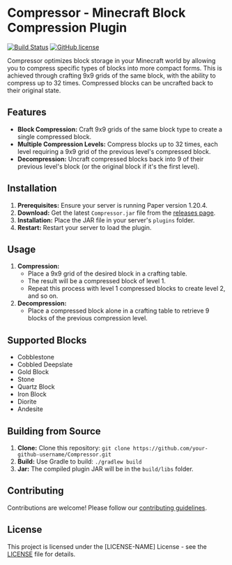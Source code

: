 # Compressor - Minecraft Block Compression Plugin

[![Build Status](your-build-badge-url-here)](your-build-pipeline-url-here)
[![GitHub license](https://img.shields.io/github/license/your-github-username/Compressor)](https://github.com/your-github-username/Compressor/blob/master/LICENSE)

Compressor optimizes block storage in your Minecraft world by allowing you to compress specific types of blocks into more compact forms. This is achieved through crafting 9x9 grids of the same block, with the ability to compress up to 32 times. Compressed blocks can be uncrafted back to their original state.

## Features

* **Block Compression:** Craft 9x9 grids of the same block type to create a single compressed block.
* **Multiple Compression Levels:** Compress blocks up to 32 times, each level requiring a 9x9 grid of the previous level's compressed block.
* **Decompression:** Uncraft compressed blocks back into 9 of their previous level's block (or the original block if it's the first level).

## Installation

1. **Prerequisites:** Ensure your server is running Paper version 1.20.4.
2. **Download:** Get the latest `Compressor.jar` file from the [releases page](your-github-release-page-url).
3. **Installation:** Place the JAR file in your server's `plugins` folder.
4. **Restart:** Restart your server to load the plugin.

## Usage

1. **Compression:**
    - Place a 9x9 grid of the desired block in a crafting table.
    - The result will be a compressed block of level 1.
    - Repeat this process with level 1 compressed blocks to create level 2, and so on.
2. **Decompression:**
    - Place a compressed block alone in a crafting table to retrieve 9 blocks of the previous compression level.

## Supported Blocks

* Cobblestone
* Cobbled Deepslate
* Gold Block
* Stone
* Quartz Block
* Iron Block
* Diorite
* Andesite

## Building from Source

1. **Clone:** Clone this repository: `git clone https://github.com/your-github-username/Compressor.git`
2. **Build:** Use Gradle to build: `./gradlew build`
3. **Jar:** The compiled plugin JAR will be in the `build/libs` folder.

## Contributing

Contributions are welcome! Please follow our [contributing guidelines](CONTRIBUTING.md).

## License

This project is licensed under the [LICENSE-NAME] License - see the [LICENSE](LICENSE) file for details.
